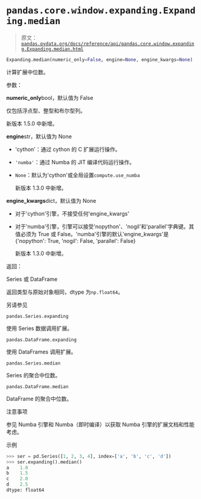 # `pandas.core.window.expanding.Expanding.median`

> 原文：[`pandas.pydata.org/docs/reference/api/pandas.core.window.expanding.Expanding.median.html`](https://pandas.pydata.org/docs/reference/api/pandas.core.window.expanding.Expanding.median.html)

```py
Expanding.median(numeric_only=False, engine=None, engine_kwargs=None)
```

计算扩展中位数。

参数：

**numeric_only**bool，默认值为 False

仅包括浮点型、整型和布尔型列。

新版本 1.5.0 中新增。

**engine**str，默认值为 None

+   'cython'：通过 cython 的 C 扩展运行操作。

+   `'numba'`：通过 Numba 的 JIT 编译代码运行操作。

+   `None`：默认为'cython'或全局设置`compute.use_numba`

    新版本 1.3.0 中新增。

**engine_kwargs**dict，默认值为 None

+   对于'cython'引擎，不接受任何'engine_kwargs'

+   对于'numba'引擎，引擎可以接受'nopython'、'nogil'和'parallel'字典键。其值必须为 True 或 False。'numba'引擎的默认'engine_kwargs'是{'nopython': True, 'nogil': False, 'parallel': False}

    新版本 1.3.0 中新增。

返回：

Series 或 DataFrame

返回类型与原始对象相同，dtype 为`np.float64`。

另请参见

`pandas.Series.expanding`

使用 Series 数据调用扩展。

`pandas.DataFrame.expanding`

使用 DataFrames 调用扩展。

`pandas.Series.median`

Series 的聚合中位数。

`pandas.DataFrame.median`

DataFrame 的聚合中位数。

注意事项

参见 Numba 引擎和 Numba（即时编译）以获取 Numba 引擎的扩展文档和性能考虑。

示例

```py
>>> ser = pd.Series([1, 2, 3, 4], index=['a', 'b', 'c', 'd'])
>>> ser.expanding().median()
a    1.0
b    1.5
c    2.0
d    2.5
dtype: float64 
```
